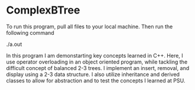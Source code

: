 # ComplexBTree
To run this program, pull all files to your local machine. Then run the following command

./a.out 

In this program I am demonstarting key concepts learned in C++. Here, I use operator overloading in an object oriented program, while tackling the difficult concept of balanced 2-3 trees. I implement an insert, removal, and display using a 2-3 data structure. I also utilize inheritance and derived classes to allow for abstraction and to test the concepts I learned at PSU.
